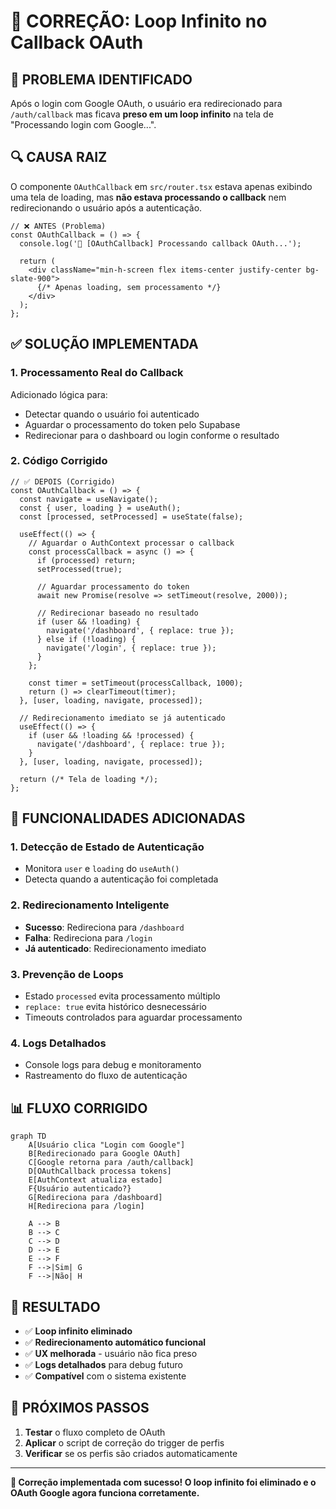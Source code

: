 # 🔧 CORREÇÃO: Loop Infinito no Callback OAuth

## 🎯 **PROBLEMA IDENTIFICADO**
Após o login com Google OAuth, o usuário era redirecionado para `/auth/callback` mas ficava **preso em um loop infinito** na tela de "Processando login com Google...".

## 🔍 **CAUSA RAIZ**
O componente `OAuthCallback` em `src/router.tsx` estava apenas exibindo uma tela de loading, mas **não estava processando o callback** nem redirecionando o usuário após a autenticação.

```tsx
// ❌ ANTES (Problema)
const OAuthCallback = () => {
  console.log('🔗 [OAuthCallback] Processando callback OAuth...');
  
  return (
    <div className="min-h-screen flex items-center justify-center bg-slate-900">
      {/* Apenas loading, sem processamento */}
    </div>
  );
};
```

## ✅ **SOLUÇÃO IMPLEMENTADA**

### **1. Processamento Real do Callback**
Adicionado lógica para:
- Detectar quando o usuário foi autenticado
- Aguardar o processamento do token pelo Supabase
- Redirecionar para o dashboard ou login conforme o resultado

### **2. Código Corrigido**
```tsx
// ✅ DEPOIS (Corrigido)
const OAuthCallback = () => {
  const navigate = useNavigate();
  const { user, loading } = useAuth();
  const [processed, setProcessed] = useState(false);
  
  useEffect(() => {
    // Aguardar o AuthContext processar o callback
    const processCallback = async () => {
      if (processed) return;
      setProcessed(true);
      
      // Aguardar processamento do token
      await new Promise(resolve => setTimeout(resolve, 2000));
      
      // Redirecionar baseado no resultado
      if (user && !loading) {
        navigate('/dashboard', { replace: true });
      } else if (!loading) {
        navigate('/login', { replace: true });
      }
    };
    
    const timer = setTimeout(processCallback, 1000);
    return () => clearTimeout(timer);
  }, [user, loading, navigate, processed]);
  
  // Redirecionamento imediato se já autenticado
  useEffect(() => {
    if (user && !loading && !processed) {
      navigate('/dashboard', { replace: true });
    }
  }, [user, loading, navigate, processed]);
  
  return (/* Tela de loading */);
};
```

## 🎯 **FUNCIONALIDADES ADICIONADAS**

### **1. Detecção de Estado de Autenticação**
- Monitora `user` e `loading` do `useAuth()`
- Detecta quando a autenticação foi completada

### **2. Redirecionamento Inteligente**
- **Sucesso**: Redireciona para `/dashboard`
- **Falha**: Redireciona para `/login`
- **Já autenticado**: Redirecionamento imediato

### **3. Prevenção de Loops**
- Estado `processed` evita processamento múltiplo
- `replace: true` evita histórico desnecessário
- Timeouts controlados para aguardar processamento

### **4. Logs Detalhados**
- Console logs para debug e monitoramento
- Rastreamento do fluxo de autenticação

## 📊 **FLUXO CORRIGIDO**

```mermaid
graph TD
    A[Usuário clica "Login com Google"] 
    B[Redirecionado para Google OAuth]
    C[Google retorna para /auth/callback]
    D[OAuthCallback processa tokens]
    E[AuthContext atualiza estado]
    F{Usuário autenticado?}
    G[Redireciona para /dashboard]
    H[Redireciona para /login]
    
    A --> B
    B --> C
    C --> D
    D --> E
    E --> F
    F -->|Sim| G
    F -->|Não| H
```

## 🚀 **RESULTADO**
- ✅ **Loop infinito eliminado**
- ✅ **Redirecionamento automático funcional**
- ✅ **UX melhorada** - usuário não fica preso
- ✅ **Logs detalhados** para debug futuro
- ✅ **Compatível** com o sistema existente

## 🔧 **PRÓXIMOS PASSOS**
1. **Testar** o fluxo completo de OAuth
2. **Aplicar** o script de correção do trigger de perfis
3. **Verificar** se os perfis são criados automaticamente

---

**🎉 Correção implementada com sucesso! O loop infinito foi eliminado e o OAuth Google agora funciona corretamente.** 